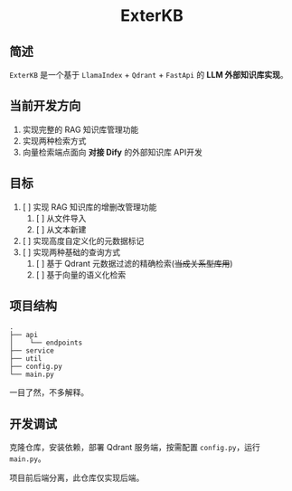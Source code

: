 <div style="text-align: center;"><h1>ExterKB</h1></div>

## 简述

`ExterKB` 是一个基于 `LlamaIndex` + `Qdrant` + `FastApi` 的 **LLM 外部知识库实现**。

## 当前开发方向

1. 实现完整的 RAG 知识库管理功能
2. 实现两种检索方式
3. 向量检索端点面向 **对接 Dify** 的外部知识库 API开发

## 目标

1. [ ] 实现 RAG 知识库的增删改管理功能
    1. [ ] 从文件导入
    2. [ ] 从文本新建
2. [ ] 实现高度自定义化的元数据标记
3. [ ] 实现两种基础的查询方式
    1. [ ] 基于 Qdrant 元数据过滤的精确检索(~~当成关系型库用~~)
    2. [ ] 基于向量的语义化检索

## 项目结构

```
.
├── api
│    └── endpoints
├── service
├── util
├── config.py
└── main.py
```

一目了然，不多解释。

## 开发调试

克隆仓库，安装依赖，部署 Qdrant 服务端，按需配置 `config.py`，运行 `main.py`。

项目前后端分离，此仓库仅实现后端。